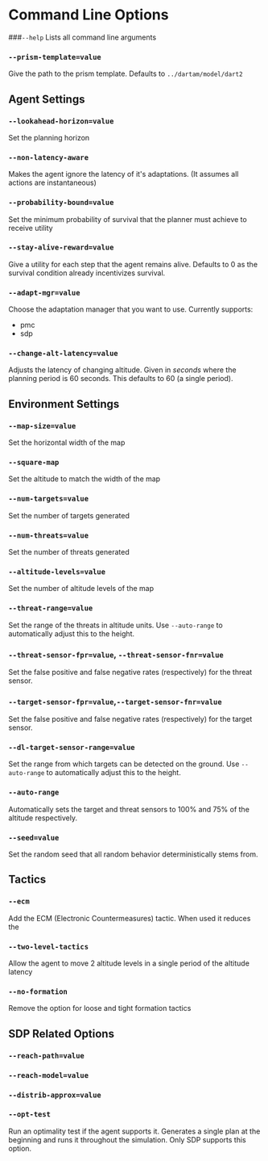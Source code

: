
# Command Line Options

###`--help`
Lists all command line arguments

### `--prism-template=value`
Give the path to the prism template. Defaults to `../dartam/model/dart2`

## Agent Settings

### `--lookahead-horizon=value`
Set the planning horizon

### `--non-latency-aware`
Makes the agent ignore the latency of it's adaptations. (It assumes all actions are instantaneous)

### `--probability-bound=value`
Set the minimum probability of survival that the planner must achieve to receive utility

### `--stay-alive-reward=value`
Give a utility for each step that the agent remains alive. Defaults to 0 as the survival condition already incentivizes survival.

### `--adapt-mgr=value`
Choose the adaptation manager that you want to use. Currently supports:
*   pmc
*   sdp

### `--change-alt-latency=value`
Adjusts the latency of changing altitude. Given in *seconds* where the planning period is 60 seconds. This defaults to 60 (a single period).

## Environment Settings

### `--map-size=value`
Set the horizontal width of the map

### `--square-map`
Set the altitude to match the width of the map

### `--num-targets=value`
Set the number of targets generated

### `--num-threats=value`
Set the number of threats generated

### `--altitude-levels=value`
Set the number of altitude levels of the map

### `--threat-range=value`
Set the range of the threats in altitude units. Use `--auto-range` to automatically adjust this to the height.

### `--threat-sensor-fpr=value`, `--threat-sensor-fnr=value`
Set the false positive and false negative rates (respectively) for the threat sensor.

### `--target-sensor-fpr=value`,`--target-sensor-fnr=value`
Set the false positive and false negative rates (respectively) for the target sensor.

### `--dl-target-sensor-range=value`
Set the range from which targets can be detected on the ground. Use `--auto-range` to automatically adjust this to the height.

### `--auto-range`
Automatically sets the target and threat sensors to 100% and 75% of the altitude respectively.

### `--seed=value`
Set the random seed that all random behavior deterministically stems from.

## Tactics

### `--ecm`
Add the ECM (Electronic Countermeasures) tactic. When used it reduces the

### `--two-level-tactics`
Allow the agent to move 2 altitude levels in a single period of the altitude latency

### `--no-formation`
Remove the option for loose and tight formation tactics

## SDP Related Options

### `--reach-path=value`
### `--reach-model=value`
### `--distrib-approx=value`
### `--opt-test`
Run an optimality test if the agent supports it. Generates a single plan at the beginning and runs it throughout the simulation. Only SDP supports this option.
